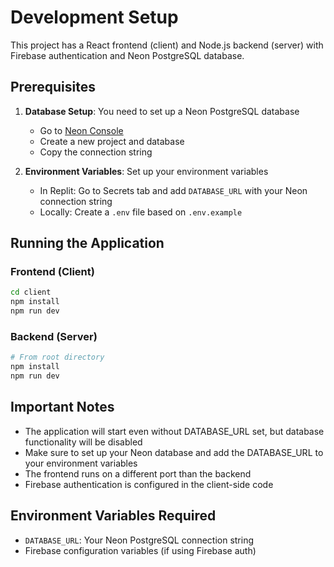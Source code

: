 # Development Setup

This project has a React frontend (client) and Node.js backend (server) with Firebase authentication and Neon PostgreSQL database.

## Prerequisites

1. **Database Setup**: You need to set up a Neon PostgreSQL database
   - Go to [Neon Console](https://console.neon.tech/)
   - Create a new project and database
   - Copy the connection string

2. **Environment Variables**: Set up your environment variables
   - In Replit: Go to Secrets tab and add `DATABASE_URL` with your Neon connection string
   - Locally: Create a `.env` file based on `.env.example`

## Running the Application

### Frontend (Client)
```bash
cd client
npm install
npm run dev
```

### Backend (Server)
```bash
# From root directory
npm install
npm run dev
```

## Important Notes

- The application will start even without DATABASE_URL set, but database functionality will be disabled
- Make sure to set up your Neon database and add the DATABASE_URL to your environment variables
- The frontend runs on a different port than the backend
- Firebase authentication is configured in the client-side code

## Environment Variables Required

- `DATABASE_URL`: Your Neon PostgreSQL connection string
- Firebase configuration variables (if using Firebase auth)